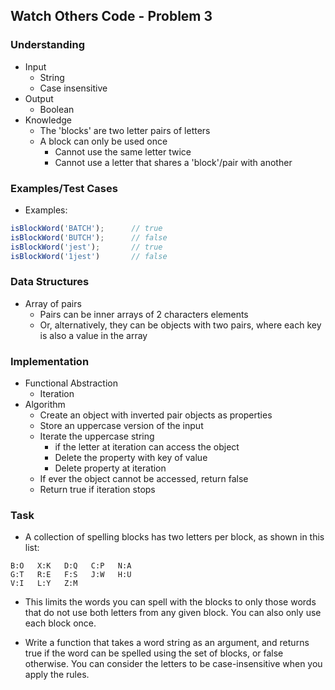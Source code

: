 ## Watch Others Code - Problem 3

### Understanding
- Input
  + String
  + Case insensitive
- Output
  + Boolean
- Knowledge
  + The 'blocks' are two letter pairs of letters
  + A block can only be used once
    * Cannot use the same letter twice
    * Cannot use a letter that shares a 'block'/pair with another

### Examples/Test Cases
- Examples:
```js
isBlockWord('BATCH');      // true
isBlockWord('BUTCH');      // false
isBlockWord('jest');       // true
isBlockWord('1jest')       // false
```

### Data Structures
- Array of pairs
  * Pairs can be inner arrays of 2 characters elements
  * Or, alternatively, they can be objects with two pairs, where each key is also a value in the array

### Implementation
- Functional Abstraction
  + Iteration
- Algorithm
  + Create an object with inverted pair objects as properties
  + Store an uppercase version of the input
  + Iterate the uppercase string
    * if the letter at iteration can access the object
    * Delete the property with key of value
    * Delete property at iteration
  + If ever the object cannot be accessed, return false
  + Return true if iteration stops


### Task
- A collection of spelling blocks has two letters per block, as shown in this list:
```
B:O   X:K   D:Q   C:P   N:A
G:T   R:E   F:S   J:W   H:U
V:I   L:Y   Z:M
```

- This limits the words you can spell with the blocks to only those words that do not use both letters from any given block. You can also only use each block once.

- Write a function that takes a word string as an argument, and returns true if the word can be spelled using the set of blocks, or false otherwise. You can consider the letters to be case-insensitive when you apply the rules.